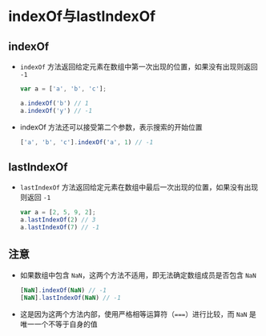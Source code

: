 # indexOf与lastIndexOf

## indexOf

*   `indexOf` 方法返回给定元素在数组中第一次出现的位置，如果没有出现则返回 `-1`

    ```javascript
    var a = ['a', 'b', 'c'];

    a.indexOf('b') // 1
    a.indexOf('y') // -1
    ```

*   indexOf 方法还可以接受第二个参数，表示搜索的开始位置

    ```javascript
    ['a', 'b', 'c'].indexOf('a', 1) // -1
    ```

## lastIndexOf

*   `lastIndexOf` 方法返回给定元素在数组中最后一次出现的位置，如果没有出现则返回 `-1`

    ```javascript
    var a = [2, 5, 9, 2];
    a.lastIndexOf(2) // 3
    a.lastIndexOf(7) // -1
    ```

## 注意

*   如果数组中包含 `NaN`，这两个方法不适用，即无法确定数组成员是否包含 `NaN`

    ```javascript
    [NaN].indexOf(NaN) // -1
    [NaN].lastIndexOf(NaN) // -1
    ```

*   这是因为这两个方法内部，使用严格相等运算符（`===`）进行比较，而 `NaN` 是唯一一个不等于自身的值
